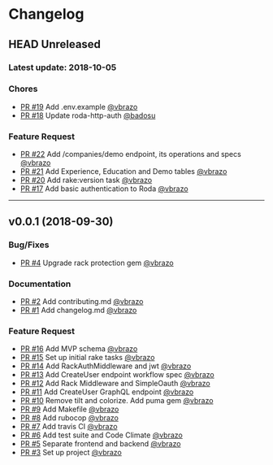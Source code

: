 # Changelog

## HEAD Unreleased
### Latest update: 2018-10-05

### Chores
- [PR #19](https://github.com/napice/napice-api/pull/19) Add .env.example [@vbrazo](https://github.com/vbrazo)
- [PR #18](https://github.com/napice/napice-api/pull/18) Update roda-http-auth [@badosu](https://github.com/badosu)

### Feature Request
- [PR #22](https://github.com/napice/napice-api/pull/22) Add /companies/demo endpoint, its operations and specs [@vbrazo](https://github.com/vbrazo)
- [PR #21](https://github.com/napice/napice-api/pull/21) Add Experience, Education and Demo tables [@vbrazo](https://github.com/vbrazo)
- [PR #20](https://github.com/napice/napice-api/pull/20) Add rake:version task [@vbrazo](https://github.com/vbrazo)
- [PR #17](https://github.com/napice/napice-api/pull/17) Add basic authentication to Roda [@vbrazo](https://github.com/vbrazo)

------------------------------------------------------------------------------
## v0.0.1 (2018-09-30)

### Bug/Fixes
- [PR #4](https://github.com/napice/napice-api/pull/4) Upgrade rack protection gem [@vbrazo](https://github.com/vbrazo)

### Documentation
- [PR #2](https://github.com/napice/napice-api/pull/2) Add contributing.md [@vbrazo](https://github.com/vbrazo)
- [PR #1](https://github.com/napice/napice-api/pull/1) Add changelog.md [@vbrazo](https://github.com/vbrazo)

### Feature Request
- [PR #16](https://github.com/napice/napice-api/pull/16) Add MVP schema [@vbrazo](https://github.com/vbrazo)
- [PR #15](https://github.com/napice/napice-api/pull/15) Set up initial rake tasks [@vbrazo](https://github.com/vbrazo)
- [PR #14](https://github.com/napice/napice-api/pull/14) Add RackAuthMiddleware and jwt [@vbrazo](https://github.com/vbrazo)
- [PR #13](https://github.com/napice/napice-api/pull/13) Add CreateUser endpoint workflow spec [@vbrazo](https://github.com/vbrazo)
- [PR #12](https://github.com/napice/napice-api/pull/12) Add Rack Middleware and SimpleOauth [@vbrazo](https://github.com/vbrazo)
- [PR #11](https://github.com/napice/napice-api/pull/11) Add CreateUser GraphQL endpoint [@vbrazo](https://github.com/vbrazo)
- [PR #10](https://github.com/napice/napice-api/pull/10) Remove tilt and colorize. Add puma gem [@vbrazo](https://github.com/vbrazo)
- [PR #9](https://github.com/napice/napice-api/pull/9) Add Makefile [@vbrazo](https://github.com/vbrazo)
- [PR #8](https://github.com/napice/napice-api/pull/8) Add rubocop [@vbrazo](https://github.com/vbrazo)
- [PR #7](https://github.com/napice/napice-api/pull/7) Add travis CI [@vbrazo](https://github.com/vbrazo)
- [PR #6](https://github.com/napice/napice-api/pull/6) Add test suite and Code Climate [@vbrazo](https://github.com/vbrazo)
- [PR #5](https://github.com/napice/napice-api/pull/5) Separate frontend and backend [@vbrazo](https://github.com/vbrazo)
- [PR #3](https://github.com/napice/napice-api/pull/3) Set up project [@vbrazo](https://github.com/vbrazo)
